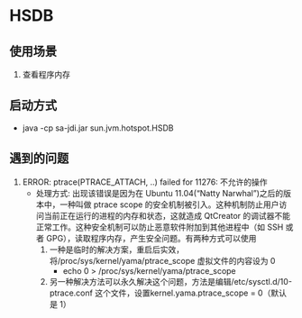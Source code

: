 # HSDB 
## 使用场景
1. 查看程序内存

## 启动方式
- java -cp sa-jdi.jar sun.jvm.hotspot.HSDB

## 遇到的问题
1. ERROR: ptrace(PTRACE_ATTACH, ..) failed for 11276: 不允许的操作
    - 处理方式: 出现该错误是因为在 Ubuntu 11.04(“Natty Narwhal”)之后的版本中，一种叫做 ptrace scope 的安全机制被引入。这种机制防止用户访问当前正在运行的进程的内存和状态，这就造成 QtCreator 的调试器不能正常工作。这种安全机制可以防止恶意软件附加到其他进程中（如 SSH 或者 GPG），读取程序内存，产生安全问题。有两种方式可以使用
         1. 一种是临时的解决方案，重启后实效，将/proc/sys/kernel/yama/ptrace_scope 虚拟文件的内容设为 0
            -  echo 0 > /proc/sys/kernel/yama/ptrace_scope
         2. 另一种解决方法可以永久解决这个问题，方法是编辑/etc/sysctl.d/10-ptrace.conf 这个文件，设置kernel.yama.ptrace_scope = 0（默认是 1）